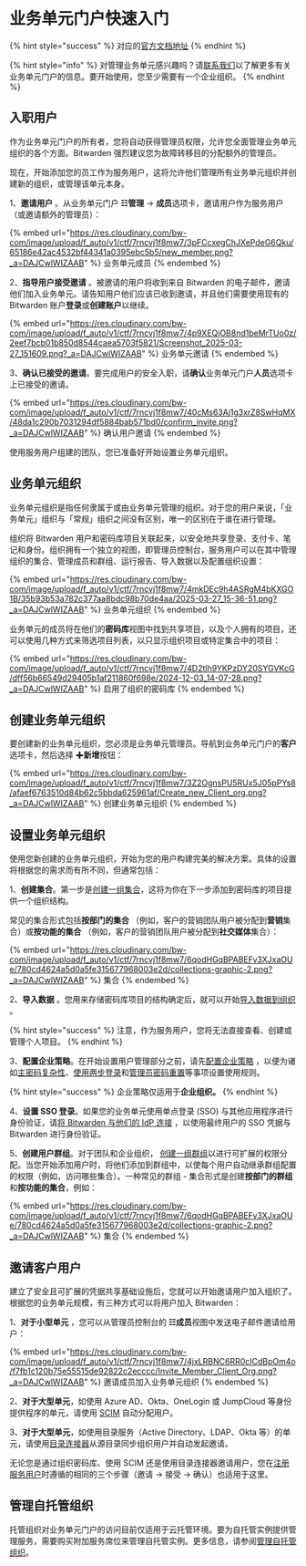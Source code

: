 # 业务单元门户快速入门

{% hint style="success" %}
对应的[官方文档地址](https://bitwarden.com/help/business-unit-portal-quick-start/)
{% endhint %}

{% hint style="info" %}
对管理业务单元感兴趣吗？请[联系我们](https://bitwarden.com/contact-sales/)以了解更多有关业务单元门户的信息。要开始使用，您至少需要有一个企业组织。
{% endhint %}

## 入职用户 <a href="#onboard-users" id="onboard-users"></a>

作为业务单元门户的所有者，您将自动获得管理员权限，允许您全面管理业务单元组织的各个方面。Bitwarden 强烈建议您为故障转移目的分配额外的管理员。

现在，开始添加您的员工作为服务用户，这将允许他们管理所有业务单元组织并创建新的组织，或管理该单元本身。

1、**邀请用户** 。从业务单元门户 **☷管理** → **成员**选项卡，邀请用户作为服务用户（或邀请额外的管理员）：

{% embed url="https://res.cloudinary.com/bw-com/image/upload/f_auto/v1/ctf/7rncvj1f8mw7/3pFCcxegChJXePdeG6Qku/65186e42ac4532bf44341a0395ebc5b5/new_member.png?_a=DAJCwlWIZAAB" %}
业务单元成员
{% endembed %}

2、**指导用户接受邀请** 。被邀请的用户将收到来自 Bitwarden 的电子邮件，邀请他们加入业务单元。请告知用户他们应该已收到邀请，并且他们需要使用现有的 Bitwarden 账户**登录**或**创建账户**以继续。

{% embed url="https://res.cloudinary.com/bw-com/image/upload/f_auto/v1/ctf/7rncvj1f8mw7/4p9XEQjOB8nd1beMrTUo0z/2eef7bcb01b850d8544caea5703f5821/Screenshot_2025-03-27_151609.png?_a=DAJCwlWIZAAB" %}
业务单元邀请
{% endembed %}

3、**确认已接受的邀请**。要完成用户的安全入职，请**确认**业务单元门户**人员**选项卡上已接受的邀请。

{% embed url="https://res.cloudinary.com/bw-com/image/upload/f_auto/v1/ctf/7rncvj1f8mw7/40cMs63Aj1g3xrZ8SwHqMX/48da1c290b7031294df5884bab571bd0/confirm_invite.png?_a=DAJCwlWIZAAB" %}
确认用户邀请
{% endembed %}

使用服务用户组建的团队，您已准备好开始设置业务单元组织。

## 业务单元组织 <a href="#business-unit-organizations" id="business-unit-organizations"></a>

业务单元组织是指任何隶属于或由业务单元管理的组织。对于您的用户来说，「业务单元」组织与「常规」组织之间没有区别，唯一的区别在于谁在进行管理。

组织将 Bitwarden 用户和密码库项目关联起来，以安全地共享登录、支付卡、笔记和身份。组织拥有一个独立的视图，即管理员控制台，服务用户可以在其中管理组织的集合、管理成员和群组、运行报告、导入数据以及配置组织设置：

{% embed url="https://res.cloudinary.com/bw-com/image/upload/f_auto/v1/ctf/7rncvj1f8mw7/4mkDEc9h4ASRgM4bKXGO1B/35b93b53a782c377aa8bdc98b70de4aa/2025-03-27_15-36-51.png?_a=DAJCwlWIZAAB" %}
业务单元组织
{% endembed %}

业务单元的成员将在他们的**密码库**视图中找到共享项目，以及个人拥有的项目，还可以使用几种方式来筛选项目列表，以只显示组织项目或特定集合中的项目：

{% embed url="https://res.cloudinary.com/bw-com/image/upload/f_auto/v1/ctf/7rncvj1f8mw7/4D2tlh9YKPzDY20SYGVKcG/dff56b66549d29405b1af211860f698e/2024-12-03_14-07-28.png?_a=DAJCwlWIZAAB" %}
启用了组织的密码库
{% endembed %}

## 创建业务单元组织 <a href="#create-a-business-unit-organization" id="create-a-business-unit-organization"></a>

要创建新的业务单元组织，您必须是业务单元管理员。导航到业务单元门户的**客户**选项卡，然后选择 ✚**新增**按钮：

{% embed url="https://res.cloudinary.com/bw-com/image/upload/f_auto/v1/ctf/7rncvj1f8mw7/3Z2OgnsPU5RUx5J05pPYs8/afaef6763510d84b62c5bbda625961af/Create_new_Client_org.png?_a=DAJCwlWIZAAB" %}
创建业务单元组织
{% endembed %}

## 设置业务单元组织 <a href="#setup-the-business-unit-organization" id="setup-the-business-unit-organization"></a>

使用您新创建的业务单元组织，开始为您的用户构建完美的解决方案。具体的设置将根据您的需求而有所不同，但通常包括：

1、**创建集合**。第一步是[创建一组集合](../../admin-console/manage-shared-items/collections/about-collections.md#create-a-collection)，这将为你在下一步添加到密码库的项目提供一个组织结构。

常见的集合形式包括**按部门的集合** （例如，客户的营销团队用户被分配到**营销**集合）或**按功能的集合** （例如，客户的营销团队用户被分配到**社交媒体**集合）：

{% embed url="https://res.cloudinary.com/bw-com/image/upload/f_auto/v1/ctf/7rncvj1f8mw7/6qodHGqBPABEFv3XJxaOUe/780cd4624a5d0a5fe315677968003e2d/collections-graphic-2.png?_a=DAJCwlWIZAAB" %}
集合
{% endembed %}

2、**导入数据** 。您用来存储密码库项目的结构确定后，就可以开始[导入数据到组织](../../admin-console/manage-shared-items/import-organization-items/import-data-to-an-organization.md) 。

{% hint style="success" %}
注意，作为服务用户，您将无法直接查看、创建或管理个人项目。
{% endhint %}

3、**配置企业策略**。在开始设置用户管理部分之前，请先[配置企业策略](../../admin-console/manage-shared-items/enterprise-policies.md) ，以便为诸如[主密码复杂性](../../admin-console/manage-shared-items/enterprise-policies.md#master-password-requirements)、[使用两步登录](../../admin-console/manage-shared-items/enterprise-policies.md#require-two-step-login)和[管理员密码重置](../../admin-console/manage-shared-items/enterprise-policies.md#account-recovery-administration)等事项设置使用规则。

{% hint style="success" %}
企业策略仅适用于**企业组织。**
{% endhint %}

4、**设置 SSO 登录**。如果您的业务单元使用单点登录 (SSO) 与其他应用程序进行身份验证，请[将 Bitwarden 与他们的 IdP 连接](../../login-with-sso/about-login-with-sso.md) ，以使用最终用户的 SSO 凭据与 Bitwarden 进行身份验证。

5、**创建用户群组**。对于团队和企业组织， [创建一组群组](../../admin-console/manage-members/groups.md#create-a-group)以进行可扩展的权限分配。当您开始添加用户时，将他们添加到群组中，以使每个用户自动继承群组配置的权限（例如，访问哪些集合）。一种常见的群组 - 集合形式是创建**按部门的群组**和**按功能的集合**，例如：

{% embed url="https://res.cloudinary.com/bw-com/image/upload/f_auto/v1/ctf/7rncvj1f8mw7/6qodHGqBPABEFv3XJxaOUe/780cd4624a5d0a5fe315677968003e2d/collections-graphic-2.png?_a=DAJCwlWIZAAB" %}
集合
{% endembed %}

## 邀请客户用户 <a href="#invite-client-users" id="invite-client-users"></a>

建立了安全且可扩展的凭据共享基础设施后，您就可以开始邀请用户加入组织了。根据您的业务单元规模，有三种方式可以将用户加入 Bitwarden：

1、**对于小型单元** ，您可以从管理员控制台的 **☷成员**视图中发送电子邮件邀请给用户：

{% embed url="https://res.cloudinary.com/bw-com/image/upload/f_auto/v1/ctf/7rncvj1f8mw7/4jxLRBNC6RR0cICdBpOm4o/f7fb1c120b75e55515de92822c2ecccc/Invite_Member_Client_Org.png?_a=DAJCwlWIZAAB" %}
邀请成员加入业务单元组织
{% endembed %}

2、**对于大型单元**，如使用 Azure AD、Okta、OneLogin 或 JumpCloud 等身份提供程序的单元，请使用 [SCIM](../../admin-console/manage-members/scim/about-scim.md) 自动分配用户。

3、**对于大型单元**，如使用目录服务（Active Directory、LDAP、Okta 等）的单元，请使用[目录连接器](../../admin-console/manage-members/directory-connector/about-directory-connector.md)从源目录同步组织用户并自动发起邀请。

无论您是通过组织密码库、使用 SCIM 还是使用目录连接器邀请用户，您在[注册服务用户](../get-started-with-provider-portal.md#onboard-users)时遵循的相同的三个步骤（邀请 → 接受 → 确认）也适用于这里。

## 管理自托管组织 <a href="#managing-self-hosted-organizations" id="managing-self-hosted-organizations"></a>

托管组织对业务单元门户的访问目前仅适用于云托管环境。要为自托管实例提供管理服务，需要购买附加服务席位来管理自托管实例。更多信息，请参阅[管理自托管组织](../get-started-with-provider-portal.md#managing-self-hosted-organizations)。
